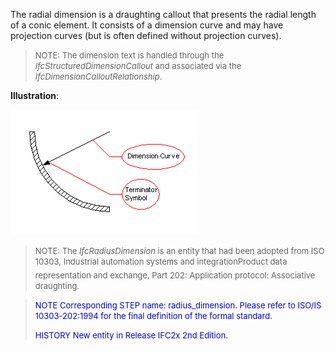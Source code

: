 ﻿The radial dimension is a draughting callout that presents the radial length of a conic element. It consists of a dimension curve and may have projection curves (but is often defined without projection curves).

> <font size="-1">NOTE: The dimension text is handled through the
		  <i>IfcStructuredDimensionCallout</i> and associated via the
		  <i>IfcDimensionCalloutRelationship</i>.</font>
>

**Illustration**:

![radius dimension](../../../../../../figures/ifcradiusdimension.gif)
> <font size="-1">NOTE: The <i>IfcRadiusDimension</i> is an entity that
		  had been adopted from ISO 10303, Industrial automation systems and
		  integration&#151;Product data representation and exchange, Part 202:
		  Application protocol: Associative draughting.</font>
>

> <font color="#0000FF" size="-1"> NOTE Corresponding STEP name:
		  radius_dimension. Please refer to ISO/IS 10303-202:1994 for the final
		  definition of the formal standard. </font>
> 
> <font size="-1"><font color="#0000FF">HISTORY New entity in Release
		  IFC2x 2nd Edition.</font> </font>
>